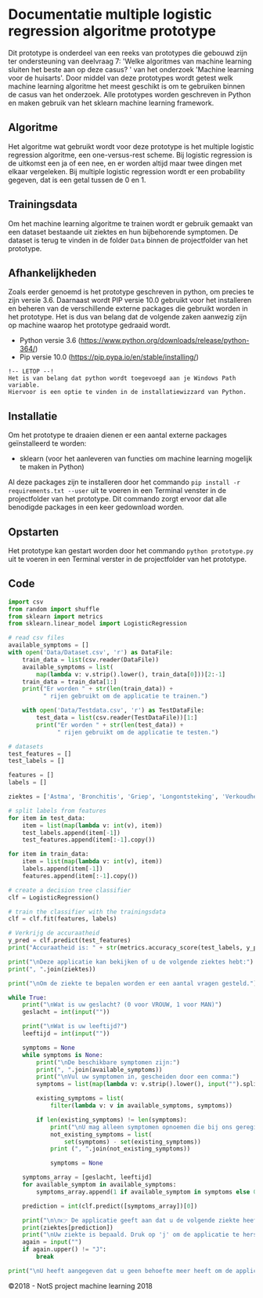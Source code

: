 # Documentatie multiple logistic regression algoritme prototype

Dit prototype is onderdeel van een reeks van prototypes die gebouwd zijn ter ondersteuning van deelvraag 7: 'Welke algoritmes van machine learning sluiten het beste aan op deze casus? ' van het onderzoek 'Machine learning voor de huisarts'. Door middel van deze prototypes wordt getest welk machine learning algoritme het meest geschikt is om te gebruiken binnen de casus van het onderzoek. Alle prototypes worden geschreven in Python en maken gebruik van het sklearn machine learning framework.

## Algoritme
Het algoritme wat gebruikt wordt voor deze prototype is het multiple logistic regression algoritme, een one-versus-rest scheme. Bij logistic regression is de uitkomst een ja of een nee, en er worden altijd maar twee dingen met elkaar vergeleken. Bij multiple logistic regression wordt er een probability gegeven, dat is een getal tussen de 0 en 1.

## Trainingsdata

Om het machine learning algoritme te trainen wordt er gebruik gemaakt van een dataset bestaande uit ziektes en hun bijbehorende symptomen. De dataset is terug te vinden in de folder `Data`  binnen de projectfolder van het prototype.



## Afhankelijkheden

Zoals eerder genoemd is het prototype geschreven in python, om precies te zijn versie 3.6. Daarnaast wordt PIP versie 10.0 gebruikt voor het installeren en beheren van de verschillende externe packages die gebruikt worden in het prototype. Het is dus van belang dat de volgende zaken aanwezig zijn op machine waarop het prototype gedraaid wordt.

- Python versie 3.6   	(https://www.python.org/downloads/release/python-364/)
- Pip versie 10.0              (https://pip.pypa.io/en/stable/installing/)

```
!-- LETOP --!
Het is van belang dat python wordt toegevoegd aan je Windows Path variable. 
Hiervoor is een optie te vinden in de installatiewizzard van Python.
```



## Installatie

Om het prototype te draaien dienen er een aantal externe packages geïnstalleerd te worden:

- sklearn (voor het aanleveren van functies om machine learning mogelijk te maken in Python)


Al deze packages zijn te installeren door het commando `pip install -r requirements.txt --user` uit te voeren in een Terminal venster in de projectfolder van het prototype. Dit commando zorgt ervoor dat alle benodigde packages in een keer gedownload worden.



## Opstarten

Het prototype kan gestart worden door het commando `python prototype.py` uit te voeren in een Terminal verster in de projectfolder van het prototype.



## Code
```python
import csv
from random import shuffle
from sklearn import metrics
from sklearn.linear_model import LogisticRegression

# read csv files
available_symptoms = []
with open('Data/Dataset.csv', 'r') as DataFile:
    train_data = list(csv.reader(DataFile))
    available_symptoms = list(
        map(lambda v: v.strip().lower(), train_data[0]))[2:-1]
    train_data = train_data[1:]
    print("Er worden " + str(len(train_data)) +
          " rijen gebruikt om de applicatie te trainen.")

    with open('Data/Testdata.csv', 'r') as TestDataFile:
        test_data = list(csv.reader(TestDataFile))[1:]
        print("Er worden " + str(len(test_data)) +
              " rijen gebruikt om de applicatie te testen.")

# datasets
test_features = []
test_labels = []

features = []
labels = []

ziektes = ['Astma', 'Bronchitis', 'Griep', 'Longontsteking', 'Verkoudheid']

# split labels from features
for item in test_data:
    item = list(map(lambda v: int(v), item))
    test_labels.append(item[-1])
    test_features.append(item[:-1].copy())

for item in train_data:
    item = list(map(lambda v: int(v), item))
    labels.append(item[-1])
    features.append(item[:-1].copy())

# create a decision tree classifier
clf = LogisticRegression()

# train the classifier with the trainingsdata
clf = clf.fit(features, labels)

# Verkrijg de accuraatheid
y_pred = clf.predict(test_features)
print("Accuraatheid is: " + str(metrics.accuracy_score(test_labels, y_pred)))

print("\nDeze applicatie kan bekijken of u de volgende ziektes hebt:")
print(", ".join(ziektes))

print("\nOm de ziekte te bepalen worden er een aantal vragen gesteld.")

while True:
    print("\nWat is uw geslacht? (0 voor VROUW, 1 voor MAN)")
    geslacht = int(input(""))

    print("\nWat is uw leeftijd?")
    leeftijd = int(input(""))

    symptoms = None
    while symptoms is None:
        print("\nDe beschikbare symptomen zijn:")
        print(", ".join(available_symptoms))
        print("\nVul uw symptomen in, gescheiden door een comma:")
        symptoms = list(map(lambda v: v.strip().lower(), input("").split(",")))

        existing_symptoms = list(
            filter(lambda v: v in available_symptoms, symptoms))

        if len(existing_symptoms) != len(symptoms):
            print("\nU mag alleen symptomen opnoemen die bij ons geregistreerd zijn. De symptomen die u invulde maar niet bij ons geregistreerd staan zijn:")
            not_existing_symptoms = list(
                set(symptoms) - set(existing_symptoms))
            print (", ".join(not_existing_symptoms))

            symptoms = None

    symptoms_array = [geslacht, leeftijd]
    for available_symptom in available_symptoms:
        symptoms_array.append(1 if available_symptom in symptoms else 0)

    prediction = int(clf.predict([symptoms_array])[0])

    print("\n\n👉 De applicatie geeft aan dat u de volgende ziekte heeft:")
    print(ziektes[prediction])
    print("\nUw ziekte is bepaald. Druk op 'j' om de applicatie te herstarten.")
    again = input("")
    if again.upper() != "J":
        break

print("\nU heeft aangegeven dat u geen behoefte meer heeft om de applicatie te herstarten. Fijne dag.")
```

&copy;2018 - NotS project machine learning 2018

